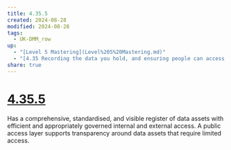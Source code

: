 ```yaml
---
title: 4.35.5
created: 2024-08-28
modified: 2024-08-28
tags:
  - UK-DMM_row
up:
  - "[Level 5 Mastering](Level%205%20Mastering.md)"
  - "[4.35 Recording the data you hold, and ensuring people can access it](4.35%20Recording%20the%20data%20you%20hold,%20and%20ensuring%20people%20can%20access%20it.md)"
share: true
---
```

# [4.35.5](4.35.5.md)

Has a comprehensive, standardised, and visible register of data assets with efficient and appropriately governed internal and external access. A public access layer supports transparency around data assets that require limited access.

